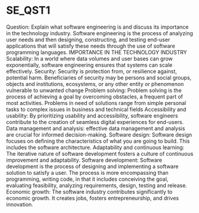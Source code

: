 # SE_QST1
Question: Explain what software engineering is and discuss its importance in the technology industry.
Software engineering is the process of analyzing user needs and then designing, constructing, and testing end-user applications that will satisfy these needs through the use of software programming languages.
IMPORTANCE IN THE TECHNOLOGY INDUSTRY
Scalability: In a world where data volumes and user bases can grow exponentially, software engineering ensures that systems can scale effectively.
Security: Security is protection from, or resilience against, potential harm. Beneficiaries of security may be persons and social groups, objects and institutions, ecosystems, or any other entity or phenomenon vulnerable to unwanted change
Problem solving: Problem solving is the process of achieving a goal by overcoming obstacles, a frequent part of most activities. Problems in need of solutions range from simple personal tasks to complex issues in business and technical fields
Accessibility and usability: By prioritizing usability and accessibility, software engineers contribute to the creation of seamless digital experiences for end-users.
Data management and analysis: effective data management and analysis are crucial for informed decision-making. 
Software design: Software design focuses on defining the characteristics of what you are going to build. This includes the software architecture.
Adaptability and continuous learning: The iterative nature of software development fosters a culture of continuous improvement and adaptability.
Software development: Software development is the process of designing and implementing a software solution to satisfy a user. The process is more encompassing than programming, writing code, in that it includes conceiving the goal, evaluating feasibility, analyzing requirements, design, testing and release.
Economic growth:  The software industry contributes significantly to economic growth. It creates jobs, fosters entrepreneurship, and drives innovation.
